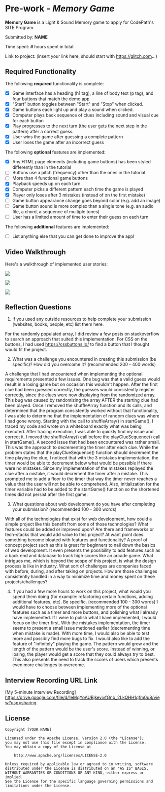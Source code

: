 # Pre-work - *Memory Game*

**Memory Game** is a Light & Sound Memory game to apply for CodePath's SITE Program. 

Submitted by: **NAME**

Time spent: **#** hours spent in total

Link to project: (insert your link here, should start with https://glitch.com...)

## Required Functionality

The following **required** functionality is complete:

* [x] Game interface has a heading (h1 tag), a line of body text (p tag), and four buttons that match the demo app
* [x] "Start" button toggles between "Start" and "Stop" when clicked. 
* [x] Game buttons each light up and play a sound when clicked. 
* [x] Computer plays back sequence of clues including sound and visual cue for each button
* [x] Play progresses to the next turn (the user gets the next step in the pattern) after a correct guess. 
* [x] User wins the game after guessing a complete pattern
* [x] User loses the game after an incorrect guess

The following **optional** features are implemented:

* [x] Any HTML page elements (including game buttons) has been styled differently than in the tutorial
* [ ] Buttons use a pitch (frequency) other than the ones in the tutorial
* [ ] More than 4 functional game buttons
* [x] Playback speeds up on each turn
* [x] Computer picks a different pattern each time the game is played
* [x] Player only loses after 3 mistakes (instead of on the first mistake)
* [ ] Game button appearance change goes beyond color (e.g. add an image)
* [ ] Game button sound is more complex than a single tone (e.g. an audio file, a chord, a sequence of multiple tones)
* [ ] User has a limited amount of time to enter their guess on each turn

The following **additional** features are implemented:

- [ ] List anything else that you can get done to improve the app!

## Video Walkthrough

Here's a walkthrough of implemented user stories:

![](https://i.imgur.com/uhB38Gb.gif)

![](https://i.imgur.com/bq655wY.gif)

![](https://i.imgur.com/vnmxMQP.gif)

## Reflection Questions
1. If you used any outside resources to help complete your submission (websites, books, people, etc) list them here. 

For the randomly populated array, I did review a few posts on stackoverflow to search an approach that suited this implementation.
For CSS on the buttons, I had used https://cssbuttons.io/ to find a button that I thought would fit the project.

2. What was a challenge you encountered in creating this submission (be specific)? How did you overcome it? (recommended 200 - 400 words) 

A challenge that I had encountered when implementing the optional requirements presented a few issues. One bug was that a valid guess would result in a losing game but on occasion this wouldn't happen. After the first clue had been guessed correctly, the guesses would consistently register correctly, since the clues were now displaying from the randomized array. This bug was caused by randomizing the array AFTER the starting clue had been played. Once I removed the shuffleArray function and its calls, and determined that the program consistently worked without that functionality, I was able to determine that the implementation of random clues was where I had gone wrong. Starting with the call to shuffleArray() in startGame(), I traced my code and wrote on a whiteboard exactly what was being executed. After tracing execution, I was able to quickly find my issue and correct it. I moved the shuffleArray() call before the playClueSequence() call in startGame(). 
A second issue that had been encountered was rather small. This was the approach to decrementing the timer after each clue. While the problem states that the playClueSequence() function should decrement the time playing the clue, I noticed that with the 3 mistakes implementation, the timer would be able to decrement below what would be possible if there were no mistakes. Since my implementation of the mistakes replayed the clue after a mistake, it would decrement the timer after a mistake. This prompted me to add a floor to the timer that way the timer never reaches a value that the user will not be able to comprehend. Also, initialization for the timer variable had to be added to the startGame() function so the shortened times did not persist after the first game.

3. What questions about web development do you have after completing your submission? (recommended 100 - 300 words) 

With all of the technologies that exist for web development, how could a simple project like this benefit from some of those technologies? What features could be added or improved upon? Are there and frameworks or tech-stacks that would add value to this project? At want point does something become bloated with features and functionality? A proof of concept project such as this is great for beginners to nail down the basics of web development. It even presents the possibility to add features such as a back end and database to track high scores like an arcade game. What intrigues me, which is beyond the scope of this project, is what the design process is like in industry. What sort of challenges are companies faced with before, during, and after taking on projects. How are those challenges consistently handled in a way to minimize time and money spent on these projects/challenges?

4. If you had a few more hours to work on this project, what would you spend them doing (for example: refactoring certain functions, adding additional features, etc). Be specific. (recommended 100 - 300 words) 
I would have to choose between implementing more of the optional features such as a timer and more buttons, and polishing what I already have implemented. If I were to polish what I have implemented, I would focus on the timer first. With the mistakes implementation, the timer seems to present a small issue metioned earlier (decrementing time when mistake is made). With more time, I would also be able to test more and possibly find more bugs to fix.
I would also like to add the feature of "infinitely" playing the game. The pattern would grow and the length of the pattern would be the user's score. Instead of winning, or losing, the player would get a score that they could always try to best. This also presents the need to track the scores of users which presents even more challenges to overcome.



## Interview Recording URL Link

[My 5-minute Interview Recording]
https://drive.google.com/file/d/1eMqYoAUBjkevivfGnb_2LkQHH1qfm0u8/view?usp=sharing


## License

    Copyright [YOUR NAME]

    Licensed under the Apache License, Version 2.0 (the "License");
    you may not use this file except in compliance with the License.
    You may obtain a copy of the License at

        http://www.apache.org/licenses/LICENSE-2.0

    Unless required by applicable law or agreed to in writing, software
    distributed under the License is distributed on an "AS IS" BASIS,
    WITHOUT WARRANTIES OR CONDITIONS OF ANY KIND, either express or implied.
    See the License for the specific language governing permissions and
    limitations under the License.
